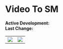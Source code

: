 # Video To SM

**Active Development:** <br>
**Last Change:** <br>

| | |
| :---: | :---: |
| ![](/Screenshots/.png) | ![](/Screenshots/.png) |
